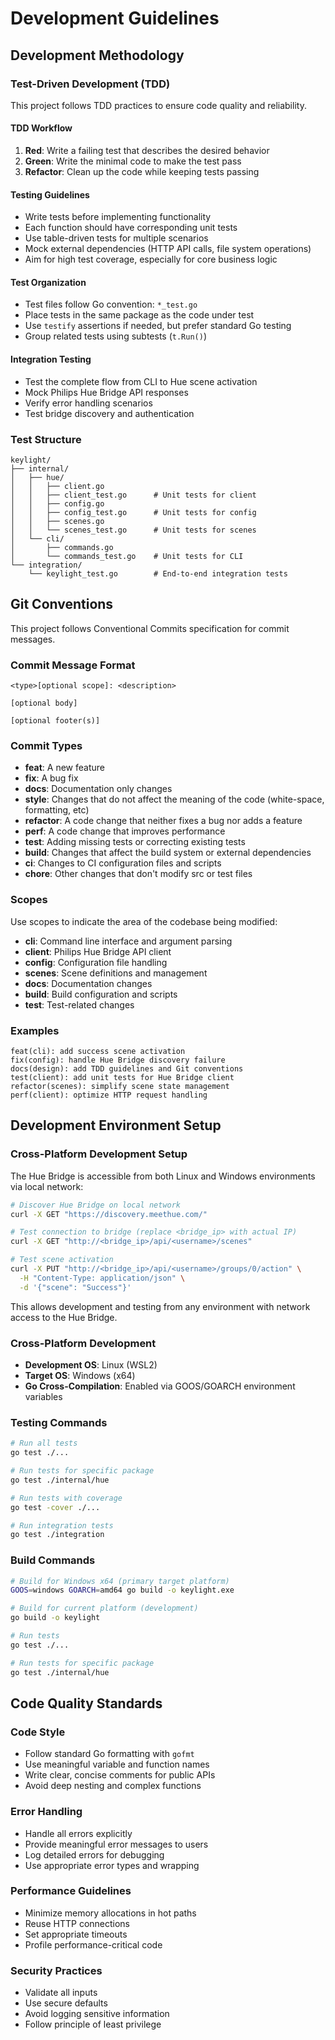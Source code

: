# Development Guidelines

## Development Methodology

### Test-Driven Development (TDD)

This project follows TDD practices to ensure code quality and reliability.

#### TDD Workflow

1. **Red**: Write a failing test that describes the desired behavior
2. **Green**: Write the minimal code to make the test pass
3. **Refactor**: Clean up the code while keeping tests passing

#### Testing Guidelines

- Write tests before implementing functionality
- Each function should have corresponding unit tests
- Use table-driven tests for multiple scenarios
- Mock external dependencies (HTTP API calls, file system operations)
- Aim for high test coverage, especially for core business logic

#### Test Organization

- Test files follow Go convention: `*_test.go`
- Place tests in the same package as the code under test
- Use `testify` assertions if needed, but prefer standard Go testing
- Group related tests using subtests (`t.Run()`)

#### Integration Testing

- Test the complete flow from CLI to Hue scene activation
- Mock Philips Hue Bridge API responses
- Verify error handling scenarios
- Test bridge discovery and authentication

### Test Structure

```
keylight/
├── internal/
│   ├── hue/
│   │   ├── client.go
│   │   ├── client_test.go      # Unit tests for client
│   │   ├── config.go
│   │   ├── config_test.go      # Unit tests for config
│   │   ├── scenes.go
│   │   └── scenes_test.go      # Unit tests for scenes
│   └── cli/
│       ├── commands.go
│       └── commands_test.go    # Unit tests for CLI
└── integration/
    └── keylight_test.go        # End-to-end integration tests
```

## Git Conventions

This project follows Conventional Commits specification for commit messages.

### Commit Message Format

```
<type>[optional scope]: <description>

[optional body]

[optional footer(s)]
```

### Commit Types

- **feat**: A new feature
- **fix**: A bug fix
- **docs**: Documentation only changes
- **style**: Changes that do not affect the meaning of the code (white-space, formatting, etc)
- **refactor**: A code change that neither fixes a bug nor adds a feature
- **perf**: A code change that improves performance
- **test**: Adding missing tests or correcting existing tests
- **build**: Changes that affect the build system or external dependencies
- **ci**: Changes to CI configuration files and scripts
- **chore**: Other changes that don't modify src or test files

### Scopes

Use scopes to indicate the area of the codebase being modified:

- **cli**: Command line interface and argument parsing
- **client**: Philips Hue Bridge API client
- **config**: Configuration file handling
- **scenes**: Scene definitions and management
- **docs**: Documentation changes
- **build**: Build configuration and scripts
- **test**: Test-related changes

### Examples

```
feat(cli): add success scene activation
fix(config): handle Hue Bridge discovery failure
docs(design): add TDD guidelines and Git conventions
test(client): add unit tests for Hue Bridge client
refactor(scenes): simplify scene state management
perf(client): optimize HTTP request handling
```

## Development Environment Setup

### Cross-Platform Development Setup

The Hue Bridge is accessible from both Linux and Windows environments via local network:

```bash
# Discover Hue Bridge on local network
curl -X GET "https://discovery.meethue.com/"

# Test connection to bridge (replace <bridge_ip> with actual IP)
curl -X GET "http://<bridge_ip>/api/<username>/scenes"

# Test scene activation
curl -X PUT "http://<bridge_ip>/api/<username>/groups/0/action" \
  -H "Content-Type: application/json" \
  -d '{"scene": "Success"}'
```

This allows development and testing from any environment with network access to the Hue Bridge.

### Cross-Platform Development

- **Development OS**: Linux (WSL2)
- **Target OS**: Windows (x64)
- **Go Cross-Compilation**: Enabled via GOOS/GOARCH environment variables

### Testing Commands

```bash
# Run all tests
go test ./...

# Run tests for specific package
go test ./internal/hue

# Run tests with coverage
go test -cover ./...

# Run integration tests
go test ./integration
```

### Build Commands

```bash
# Build for Windows x64 (primary target platform)
GOOS=windows GOARCH=amd64 go build -o keylight.exe

# Build for current platform (development)
go build -o keylight

# Run tests
go test ./...

# Run tests for specific package
go test ./internal/hue
```

## Code Quality Standards

### Code Style

- Follow standard Go formatting with `gofmt`
- Use meaningful variable and function names
- Write clear, concise comments for public APIs
- Avoid deep nesting and complex functions

### Error Handling

- Handle all errors explicitly
- Provide meaningful error messages to users
- Log detailed errors for debugging
- Use appropriate error types and wrapping

### Performance Guidelines

- Minimize memory allocations in hot paths
- Reuse HTTP connections
- Set appropriate timeouts
- Profile performance-critical code

### Security Practices

- Validate all inputs
- Use secure defaults
- Avoid logging sensitive information
- Follow principle of least privilege